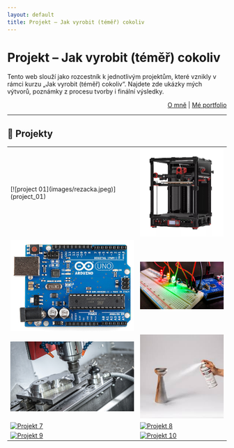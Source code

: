 ```yaml
---
layout: default
title: Projekt – Jak vyrobit (téměř) cokoliv
---
```


# Projekt – Jak vyrobit (téměř) cokoliv

Tento web slouží jako rozcestník k jednotlivým projektům, které vznikly v rámci kurzu „Jak vyrobit (téměř) cokoliv“. Najdete zde ukázky mých výtvorů, poznámky z procesu tvorby i finální výsledky.

<div style="text-align: right;">
  <a href="o-mne.html">O mně</a> | <a href="portfolio.html">Mé portfolio</a>
</div>

---

## 📂 Projekty

<!--- <a href="project_01"><img src="images/rezacka.jpeg" alt="Projekt 1" width="100%"></a> -->

<table>
  <tr>
    <td> [![project 01](images/rezacka.jpeg)](project_01) </td>
    <td><a href="projekt2.html"><img src="images/3D_tiskarna.jpg" alt="Projekt 2" width="100%"></a></td>
  </tr>
  <tr>
    <td><a href="projekt3.html"><img src="images/Arduino.png" alt="Projekt 3" width="100%"></a></td>
    <td><a href="projekt4.html"><img src="images/breadboard.jpg" alt="Projekt 4" width="100%"></a></td>
  </tr>
  <tr>
    <td><a href="projekt5.html"><img src="images/CNC_mill.jpg" alt="Projekt 5" width="100%"></a></td>
    <td><a href="projekt6.html"><img src="images/Spray_painting.jpg" alt="Projekt 6" width="100%"></a></td>
  </tr>
  <tr>
    <td><a href="projekt7.html"><img src="images/projekt7.jpg" alt="Projekt 7" width="100%"></a></td>
    <td><a href="projekt8.html"><img src="images/projekt8.jpg" alt="Projekt 8" width="100%"></a></td>
  </tr>
  <tr>
    <td><a href="projekt9.html"><img src="images/projekt9.jpg" alt="Projekt 9" width="100%"></a></td>
    <td><a href="projekt10.html"><img src="images/projekt10.jpg" alt="Projekt 10" width="100%"></a></td>
  </tr>
</table>
